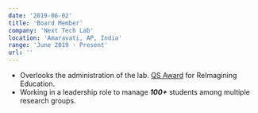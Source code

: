 ```yaml
---
date: '2019-06-02'
title: 'Board Member'
company: 'Next Tech Lab'
location: 'Amaravati, AP, India'
range: 'June 2019 - Present'
url: ''
---
```


- Overlooks the administration of the lab. [QS Award]() for ReImagining Education.
- Working in a leadership role to manage **_100+_** students among multiple research groups.
